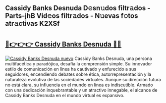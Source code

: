## Cassidy Banks Desnuda D𝚎sn𝚞dos filtr𝚊dos - Parts-jhB Vid𝚎os filtr𝚊dos - N𝚞evas f𝚘tos atr𝚊ctivas K2XSf

# <h2><a href="http://mb2yxe.tromn.icu/?c=Cassidy+Banks+Desnuda">🔗👉👉👉 Cassidy Banks Desnuda 🔗🔗</a></h2>

[![Cassidy Banks Desnuda nuevo](https://i.imgur.com/pEAQMta.gif)](http://mb2yxe.tromn.icu/?c=Cassidy+Banks+Desnuda)
Cassidy Banks Desnuda, una persona multifacética y paradójica, desafía la comprensión simple. Su innovador estilo de comunicación en línea ha cautivado y enfurecido a sus seguidores, encendiendo debates sobre ética, autorrepresentación y la naturaleza evolutiva de las sociedades virtuales. Aunque su dirección futura no está clara, su influencia en el mundo en línea es indiscutible. Armado con una dedicación inquebrantable y un atractivo innegable, el alcance de Cassidy Banks Desnuda en el mundo virtual es expansivo.
